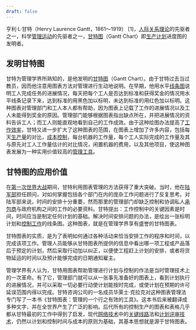 ```yaml
---
draft: false
---
```


亨利·L·甘特（Henry Laurence Gantt，1861～1919） [1]，[人际关系理论](https://baike.baidu.com/item/%E4%BA%BA%E9%99%85%E5%85%B3%E7%B3%BB%E7%90%86%E8%AE%BA/611479?fromModule=lemma_inlink)的先驱者之一，科学[管理运动](https://baike.baidu.com/item/%E7%AE%A1%E7%90%86%E8%BF%90%E5%8A%A8/1438942?fromModule=lemma_inlink)的先驱者之一，[甘特图](https://baike.baidu.com/item/%E7%94%98%E7%89%B9%E5%9B%BE/113232?fromModule=lemma_inlink)（Gantt Chart）即[生产计划](https://baike.baidu.com/item/%E7%94%9F%E4%BA%A7%E8%AE%A1%E5%88%92/1271010?fromModule=lemma_inlink)进度图的发明者。

## 发明甘特图
甘特为管理学界所熟知的，是他发明的[甘特图](https://baike.baidu.com/item/%E7%94%98%E7%89%B9%E5%9B%BE/113232?fromModule=lemma_inlink)（Gantt Chart）。由于甘特过去当过教员，因而他注意用图表方法对管理进行生动地说明。在早期，他用水平[线条图](https://baike.baidu.com/item/%E7%BA%BF%E6%9D%A1%E5%9B%BE/9415268?fromModule=lemma_inlink)说明工人完成任务的进展情况，每天把每个工人是否达到标准和获得奖金的情况用水平线条记录下来，达到标准的用黑色加以标明，未达到标准的用红色加以标明。这种图表对管理部门和工人本人都有帮助，因为图表上记载了工作的进展情况以及工人未能得到奖金的原因。管理部门能够根据图表指出缺点所在，并把进展情况的资料告诉工人；而工人则能直观地看到自己的工作成效。由于这种绘图办法提高了[工作效率](https://baike.baidu.com/item/%E5%B7%A5%E4%BD%9C%E6%95%88%E7%8E%87/10962702?fromModule=lemma_inlink)，甘特又进一步扩大了这种图表的范围，在图表上增加了许多内容，包括每天[生产量](https://baike.baidu.com/item/%E7%94%9F%E4%BA%A7%E9%87%8F/2645799?fromModule=lemma_inlink)的对比，[成本控制](https://baike.baidu.com/item/%E6%88%90%E6%9C%AC%E6%8E%A7%E5%88%B6/3344?fromModule=lemma_inlink)，每台机器的工作量，每个工人实际完成的工作量及其与原先对工人工作量估计的对比情况，闲置机器的费用，以及其他项目，使这种图表发展为一种实用价值较高的[管理工具](https://baike.baidu.com/item/%E7%AE%A1%E7%90%86%E5%B7%A5%E5%85%B7/9143974?fromModule=lemma_inlink)。

## 甘特图的应用价值

在[第一次世界大战](https://baike.baidu.com/item/%E7%AC%AC%E4%B8%80%E6%AC%A1%E4%B8%96%E7%95%8C%E5%A4%A7%E6%88%98/68516?fromModule=lemma_inlink)期间，甘特利用图表管理的方法获得了重大突破。当时，他在[陆军部](https://baike.baidu.com/item/%E9%99%86%E5%86%9B%E9%83%A8/6201801?fromModule=lemma_inlink)担任顾问，对如何掌握包括各个部门在内的庞杂工作问题进行了反复思考。对陆军部来说，时间的安排十分重要，然而那里的管理部门却缺乏控制和协调私人[承包商](https://baike.baidu.com/item/%E6%89%BF%E5%8C%85%E5%95%86/5894462?fromModule=lemma_inlink)与政府机构之间的工作的必要资料。甘特提出：工作控制中的关键因素是时间，时间应当是制定任何计划的基础。解决时间安排问题的办法，是绘出一张标明计划和[控制工作](https://baike.baidu.com/item/%E6%8E%A7%E5%88%B6%E5%B7%A5%E4%BD%9C/2429228?fromModule=lemma_inlink)的线条图。这种图表，就是在管理学界享有盛誉的甘特图表。

甘特图表的实质，是为了表明如何通过各种活动来恰当安排工作的程序和时间，以完成该项工作。管理人员能够从甘特图表所提供的信息中看出哪一项工程或产品落后于预定的计划，然后采取行动加以纠正，以便使工程赶上计划的安排，或者将货物延运的时间以及预计能够完成的日期通知雇主。

管理学界有人认为，甘特用图表帮助管理进行计划与控制的作法是当时管理技术上的一次革命。有了它，管理部门就可以从一张事先准备好的图表上，看到计划执行的进展情况，并可以采取一切必要行动使计划能按时完成，或使计划在预期的许可延误范围内得以完成。甘特咨询公司的一名成员华莱士·克拉克对这种图表管理法专门写了一本书《甘特图表：管理的一个行之有效的工具》。这本书后来被翻译成多种文字，并在全世界产生了广泛的影响。后代所有的控制生产的图表和表格几乎都从甘特最初的工作中得到了启发，现代[网络技术](https://baike.baidu.com/item/%E7%BD%91%E7%BB%9C%E6%8A%80%E6%9C%AF/480927?fromModule=lemma_inlink)中的[关键线路](https://baike.baidu.com/item/%E5%85%B3%E9%94%AE%E7%BA%BF%E8%B7%AF/4611414?fromModule=lemma_inlink)法和[计划评审技术](https://baike.baidu.com/item/%E8%AE%A1%E5%88%92%E8%AF%84%E5%AE%A1%E6%8A%80%E6%9C%AF/2414264?fromModule=lemma_inlink)，仍然以计划和控制时间与成本的原则为基础，其基本思想就是源于甘特图表。